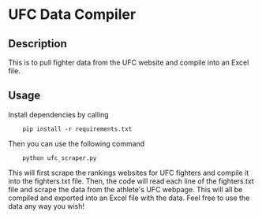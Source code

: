 # UFC Data Compiler

<h2> Description </h2>
This is to pull fighter data from the UFC website and compile into an Excel file.

<h2> Usage </h2>
Install dependencies by calling

        pip install -r requirements.txt

Then you can use the following command

        python ufc_scraper.py

This will first scrape the rankings websites for UFC fighters and compile it into the fighters.txt file. Then, the code will read each line of the fighters.txt
file and scrape the data from the athlete's UFC webpage. This will all be compiled and exported into an Excel file with the data.
Feel free to use the data any way you wish!